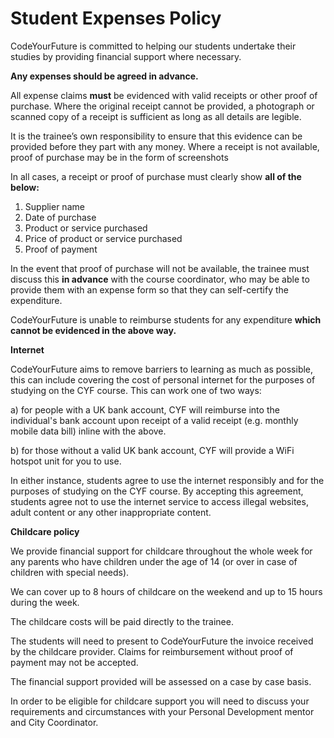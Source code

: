 # Student Expenses Policy

CodeYourFuture is committed to helping our students undertake their studies by providing financial support where necessary.

**Any expenses should be agreed in advance.**

All expense claims **must** be evidenced with valid receipts or other proof of purchase. Where the original receipt cannot be provided, a photograph or scanned copy of a receipt is sufficient as long as all details are legible.

It is the trainee’s own responsibility to ensure that this evidence can be provided before they part with any money. Where a receipt is not available, proof of purchase may be in the form of screenshots

In all cases, a receipt or proof of purchase must clearly show **all of the below:**

1. Supplier name
2. Date of purchase
3. Product or service purchased
4. Price of product or service purchased
5. Proof of payment

In the event that proof of purchase will not be available, the trainee must discuss this **in advance** with the course coordinator, who may be able to provide them with an expense form so that they can self-certify the expenditure.

CodeYourFuture is unable to reimburse students for any expenditure **which cannot be evidenced in the above way.**

**Internet**

CodeYourFuture aims to remove barriers to learning as much as possible, this can include covering the cost of personal internet for the purposes of studying on the CYF course. This can work one of two ways:

a) for people with a UK bank account, CYF will reimburse into the individual's bank account upon receipt of a valid receipt (e.g. monthly mobile data bill) inline with the above.

b) for those without a valid UK bank account, CYF will provide a WiFi hotspot unit for you to use.

In either instance, students agree to use the internet responsibly and for the purposes of studying on the CYF course. By accepting this agreement, students agree not to use the internet service to access illegal websites, adult content or any other inappropriate content.

**Childcare policy**

We provide financial support for childcare throughout the whole week for any parents who have children under the age of 14 (or over in case of children with special needs).

We can cover up to 8 hours of childcare on the weekend and up to 15 hours during the week.

The childcare costs will be paid directly to the trainee.

The students will need to present to CodeYourFuture the invoice received by the childcare provider. Claims for reimbursement without proof of payment may not be accepted.

The financial support provided will be assessed on a case by case basis.

In order to be eligible for childcare support you will need to discuss your requirements and circumstances with your Personal Development mentor and City Coordinator.
